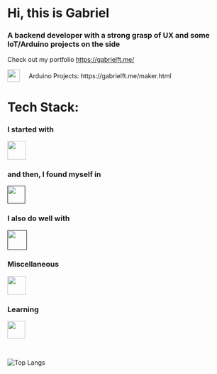 <h1> Hi, this is Gabriel </h1>  
<h3> A backend developer with a strong grasp of UX and some IoT/Arduino projects on the side </h3>

Check out my portfolio https://gabrielft.me/


<div style="display: flex; align-items: center; gap: 20px;">
  <a href="https://gabrielft.me/maker.html" style="display: inline-flex;">
    <img src="https://skillicons.dev/icons?i=arduino&theme=light" style="width: 28px; height: 28px;" />
  </a>
  <span>Arduino Projects: https://gabrielft.me/maker.html</span>
</div>


# Tech Stack:

<div style="display: block; flex-direction: row;">
  <div>
    <h3> I started with </h3>
    <p align="left">
      <div href="">
        <img src="https://skillicons.dev/icons?i=js,html,css,tailwind,react" style="height: 42px;" />
      </div>
    </p>
  </div>
  
  <div> 
    <h3> and then, I found myself in </h3>
    <p align="left">
      <a href="">
        <img src="https://skillicons.dev/icons?i=nodejs,ts,expressjs,nextjs,jest&theme=light" style="height: 40px;"/>
      </a>
    </p>
  </div>
</div>

<h3> I also do well with </h3>
<p align="left">
  <a href="">
    <img src="https://skillicons.dev/icons?i=mysql,sqlite,postgres,mongodb,supabase&theme=light" style="height: 44px;"/>
  </a>
</p>

<h3>Miscellaneous</h3>
<p align="left">
  <a href="https://gabrielft.me/maker.html" style="width: min-content;">
    <img src="https://skillicons.dev/icons?i=git,docker,linux,raspberrypi,blender&theme=light" style="height: 42px;" />
  </a>
</p>

<h3>Learning</h3>

<p align="left">
  <a href="https://gabrielft.me/maker.html" style="width: min-content;">
    <img src="https://skillicons.dev/icons?i=electron,pytorch&theme=light" style="height: 40px;" />
  </a>
</p>

</br>

![Top Langs](https://github-readme-stats.vercel.app/api/top-langs/?username=gabrielft-me&hide=html)

